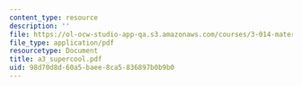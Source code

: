 ```yaml
---
content_type: resource
description: ''
file: https://ol-ocw-studio-app-qa.s3.amazonaws.com/courses/3-014-materials-laboratory-fall-2006/98d70d8d60a5baee8ca5836897b0b9b0_a3_supercool.pdf
file_type: application/pdf
resourcetype: Document
title: a3_supercool.pdf
uid: 98d70d8d-60a5-baee-8ca5-836897b0b9b0
---
```

